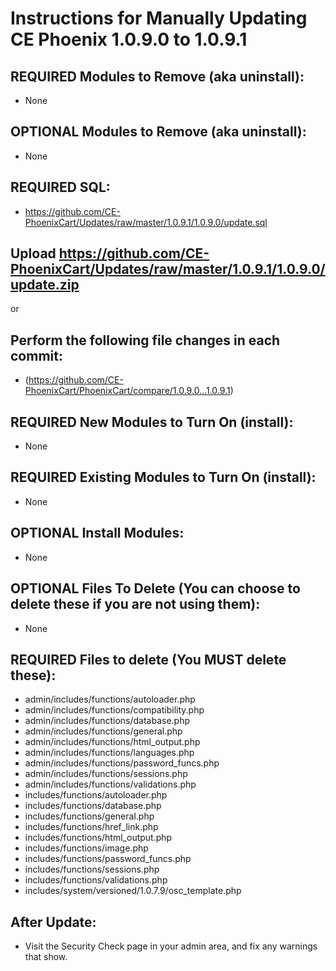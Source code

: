# Instructions for Manually Updating CE Phoenix 1.0.9.0 to 1.0.9.1

## REQUIRED Modules to Remove (aka uninstall):
* None

## OPTIONAL Modules to Remove (aka uninstall):
* None

## REQUIRED SQL:
* https://github.com/CE-PhoenixCart/Updates/raw/master/1.0.9.1/1.0.9.0/update.sql

## Upload https://github.com/CE-PhoenixCart/Updates/raw/master/1.0.9.1/1.0.9.0/update.zip
or
## Perform the following file changes in each commit:
* (https://github.com/CE-PhoenixCart/PhoenixCart/compare/1.0.9.0...1.0.9.1)

## REQUIRED New Modules to Turn On (install):
* None

## REQUIRED Existing Modules to Turn On (install):
* None

## OPTIONAL Install Modules:
* None

## OPTIONAL Files To Delete (You can choose to delete these if you are not using them):
* None

## REQUIRED Files to delete (You MUST delete these):
* admin/includes/functions/autoloader.php
* admin/includes/functions/compatibility.php
* admin/includes/functions/database.php
* admin/includes/functions/general.php
* admin/includes/functions/html_output.php
* admin/includes/functions/languages.php
* admin/includes/functions/password_funcs.php
* admin/includes/functions/sessions.php
* admin/includes/functions/validations.php
* includes/functions/autoloader.php
* includes/functions/database.php
* includes/functions/general.php
* includes/functions/href_link.php
* includes/functions/html_output.php
* includes/functions/image.php
* includes/functions/password_funcs.php
* includes/functions/sessions.php
* includes/functions/validations.php
* includes/system/versioned/1.0.7.9/osc_template.php

## After Update:
* Visit the Security Check page in your admin area, and fix any warnings that show.  
